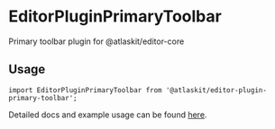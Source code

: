 # EditorPluginPrimaryToolbar

Primary toolbar plugin for @atlaskit/editor-core

## Usage

`import EditorPluginPrimaryToolbar from '@atlaskit/editor-plugin-primary-toolbar';`

Detailed docs and example usage can be found [here](https://atlaskit.atlassian.com/packages/editor/editor-plugin-primary-toolbar).

